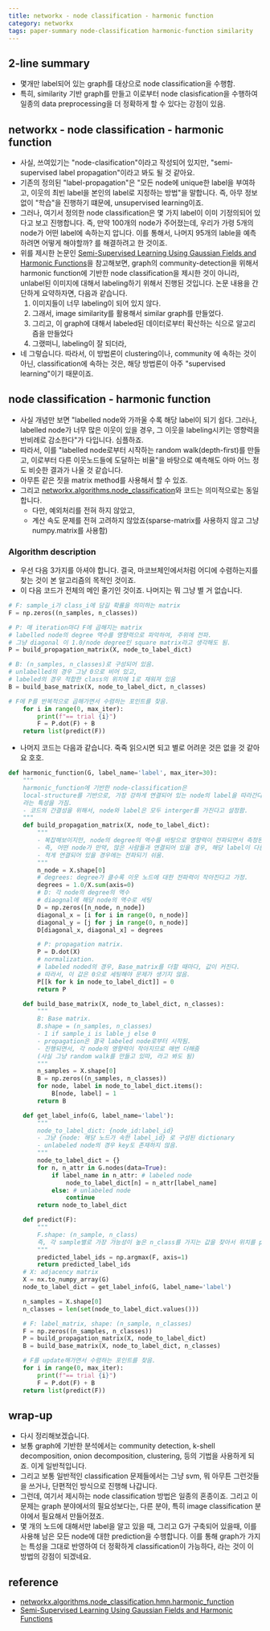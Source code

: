 ```yaml
---
title: networkx - node classification - harmonic function
category: networkx
tags: paper-summary node-classification harmonic-function similarity
---
```


## 2-line summary

- 몇개만 label되어 있는 graph를 대상으로 node classification을 수행함. 
- 특히, similarity 기반 graph를 만들고 이로부터 node clasisfication을 수행하여 일종의 data preprocessing을 더 정확하게 할 수 있다는 강점이 있음.


## networkx - node classification - harmonic function 

- 사실, 쓰여있기는 "node-clasification"이라고 작성되어 있지만, "semi-supervised label propagation"이라고 봐도 될 것 같아요. 
- 기존의 정의된 "label-propagation"은 "모든 node에 unique한 label을 부여하고, 이웃의 최빈 label을 본인의 label로 지정하는 방법"을 말합니다. 즉, 아무 정보 없이 "학습"을 진행하기 떄문에, unsupervised learning이죠. 
- 그러나, 여기서 정의한 node classification은 몇 가지 label이 이미 기정의되어 있다고 보고 진행합니다. 즉, 만약 100개의 node가 주어졌는데, 우리가 가령 5개의 node가 어떤 label에 속하는지 압니다. 이를 통해서, 나머지 95개의 lable을 예측하려면 어떻게 해야할까? 를 해결하려고 한 것이죠.
- 위를 제시한 논문인 [Semi-Supervised Learning Using Gaussian Fields and Harmonic Functions](http://mlg.eng.cam.ac.uk/zoubin/papers/zgl.pdf)을 참고해보면, graph의 community-detection을 위해서 harmonic function에 기반한 node classification을 제시한 것이 아니라, unlabel된 이미지에 대해서 labeling하기 위해서 진행된 것입니다. 논문 내용을 간단하게 요약하자면, 다음과 같습니다.
    1) 이미지들이 너무 labeling이 되어 있지 않다. 
    2) 그래서, image similarity를 활용해서 similar graph를 만들었다. 
    3) 그리고, 이 graph에 대해서 labeled된 데이터로부터 확산하는 식으로 알고리즘을 만들었다 
    4) 그랬떠니, labeling이 잘 되더라, 
- 네 그렇습니다. 따라서, 이 방법론이 clustering이나, community 에 속하는 것이 아닌, classification에 속하는 것은, 해당 방법론이 아주 "supervised learning"이기 때문이죠. 

## node classification - harmonic function 

- 사실 개념만 보면 "labelled node와 가까울 수록 해당 label이 되기 쉽다. 그러나, labelled node가 너무 많은 이웃이 있을 경우, 그 이웃을 labeling시키는 영향력을 반비례로 감소한다"가 다입니다. 심플하죠. 
- 따라서, 이를 "labelled node로부터 시작하는 random walk(depth-first)를 만들고, 이로부터 다른 이웃노드들에 도달하는 비율"을 바탕으로 예측해도 아마 어느 정도 비슷한 결과가 나올 것 같습니다.
- 아무튼 같은 짓을 matrix method를 사용해서 할 수 있죠. 
- 그리고 [networkx.algorithms.node_classification](https://networkx.github.io/documentation/stable/_modules/networkx/algorithms/node_classification/hmn.html#harmonic_function)와 코드는 의미적으로는 동일합니다. 
    - 다만, 예외처리를 전혀 하지 않았고, 
    - 계산 속도 문제를 전혀 고려하지 않았죠(sparse-matrix를 사용하지 않고 그냥 numpy.matrix를 사용함) 

### Algorithm description

- 우선 다음 3가지를 아셔야 합니다. 결국, 마코브체인에서처럼 어디에 수렴하는지를 찾는 것이 본 알고리즘의 목적인 것이죠.
- 이 다음 코드가 전체의 메인 줄기인 것이죠. 나머지는 뭐 그냥 별 거 없습니다.

```python 
# F: sample_i가 class_i에 담길 확률을 의미하는 matrix
F = np.zeros((n_samples, n_classes))

# P: 매 iteration마다 F에 곱해지는 matrix 
# labelled node의 degree 역수를 영향력으로 파악하여, 주위에 전파. 
# 그냥 diagonal 이 1.0/node degree인 square matrix라고 생각해도 됨.
P = build_propagation_matrix(X, node_to_label_dict)

# B: (n_samples, n_classes)로 구성되어 있음. 
# unlabelled의 경우 그냥 0으로 비어 있고, 
# labeled의 경우 적합한 class의 위치에 1로 채워져 있음 
B = build_base_matrix(X, node_to_label_dict, n_classes)

# F에 P를 반복적으로 곱해가면서 수렴하는 포인트를 찾음.
    for i in range(0, max_iter):
        print(f"== trial {i}")
        F = P.dot(F) + B
    return list(predict(F))
```

- 나머지 코드는 다음과 같습니다. 죽죽 읽으시면 되고 별로 어려운 것은 없을 것 같아요 호호.

```python
def harmonic_function(G, label_name='label', max_iter=30):
    """
    harmonic_function에 기반한 node-classification은 
    local-structure를 기반으로, 가장 강하게 연결되어 있는 node의 label을 따라간다
    라는 특성을 가짐.
    - 코드의 간결성을 위해서, node와 label은 모두 interger를 가진다고 설정함. 
    """
    def build_propagation_matrix(X, node_to_label_dict):
        """
        - 복잡해보이지만, node의 degree의 역수를 바탕으로 영향력이 전파되면서 측정된다고 보면 됨. 
        - 즉, 어떤 node가 만약, 많은 사람들과 연결되어 있을 경우, 해당 label이 다른 노드로 전파되기 어렵고 
        - 적게 연결되어 있을 경우에는 전파되기 쉬움. 
        """
        n_node = X.shape[0]
        # degrees: degree가 클수록 이웃 노드에 대한 전파력이 작아진다고 가정.
        degrees = 1.0/X.sum(axis=0)
        # D: 각 node의 degree의 역수
        # diaognal에 해당 node의 역수로 세팅 
        D = np.zeros([n_node, n_node])
        diagonal_x = [i for i in range(0, n_node)]
        diagonal_y = [j for j in range(0, n_node)]
        D[diagonal_x, diagonal_x] = degrees

        # P: propagation matrix.
        P = D.dot(X)
        # normalization.
        # labeled noded의 경우, Base_matrix를 더할 때마다, 값이 커진다. 
        # 따라서, 이 값은 0으로 세팅해야 문제가 생기지 않음.
        P[[k for k in node_to_label_dict]] = 0
        return P

    def build_base_matrix(X, node_to_label_dict, n_classes):
        """
        B: Base matrix. 
        B.shape = (n_samples, n_classes)
        - 1 if sample_i is lable_j else 0 
        - propagation은 결국 labeled node로부터 시작됨. 
        - 진행되면서, 각 node의 영향력이 작아지므로 매번 더해줌
        (사실 그냥 random walk를 만들고 있따, 라고 봐도 됨)
        """
        n_samples = X.shape[0]
        B = np.zeros((n_samples, n_classes))
        for node, label in node_to_label_dict.items():
            B[node, label] = 1
        return B

    def get_label_info(G, label_name='label'):
        """
        node_to_label_dict: {node_id:label_id}
        - 그냥 {node: 해당 노드가 속한 label_id} 로 구성된 dictionary 
        - unlabeled node의 경우 key도 존재하지 않음.
        """
        node_to_label_dict = {}
        for n, n_attr in G.nodes(data=True):
            if label_name in n_attr: # labeled node
                node_to_label_dict[n] = n_attr[label_name]
            else: # unlabeled node
                continue
        return node_to_label_dict

    def predict(F):
        """
        F.shape: (n_sample, n_class)
        즉, 각 sample별로 가장 가능성이 높은 n_class를 가지는 값을 찾아서 위치를 pos를 리턴.
        """
        predicted_label_ids = np.argmax(F, axis=1)
        return predicted_label_ids
    # X: adjacency matrix
    X = nx.to_numpy_array(G)
    node_to_label_dict = get_label_info(G, label_name='label')

    n_samples = X.shape[0]
    n_classes = len(set(node_to_label_dict.values()))

    # F: label_matrix, shape: (n_sample, n_classes)
    F = np.zeros((n_samples, n_classes))
    P = build_propagation_matrix(X, node_to_label_dict)
    B = build_base_matrix(X, node_to_label_dict, n_classes)

    # F를 update해가면서 수렴하는 포인트를 찾음.
    for i in range(0, max_iter):
        print(f"== trial {i}")
        F = P.dot(F) + B
    return list(predict(F))
```

## wrap-up 

- 다시 정리해보겠습니다. 
- 보통 graph에 기반한 분석에서는 community detection, k-shell decomposition, onion decomposition, clustering, 등의 기법을 사용하게 되죠. 이게 일반적입니다. 
- 그리고 보통 일반적인 classification 문제들에서는 그냥 svm, 뭐 아무튼 그런것들을 쓰거나, 단편적인 방식으로 진행해 나갑니다.
- 그런데, 여기서 제시하는 node classification 방법은 일종의 혼종이죠. 그리고 이 문제는 graph 분야에서의 필요성보다는, 다른 분야, 특히 image classification 분야에서 필요해서 만들어졌죠. 
- 몇 개의 노드에 대해서만 label을 알고 있을 때, 그리고 G가 구축되어 있을때, 이를 사용해 남은 모든 node에 대한 prediction을 수행합니다. 이를 통해 graph가 가지는 특성을 그대로 반영하여 더 정확하게 classification이 가능하다, 라는 것이 이 방법의 강점이 되겠네요.


## reference 


- [networkx.algorithms.node_classification.hmn.harmonic_function](https://networkx.github.io/documentation/stable/reference/algorithms/generated/networkx.algorithms.node_classification.hmn.harmonic_function.html#networkx.algorithms.node_classification.hmn.harmonic_function)
- [Semi-Supervised Learning Using Gaussian Fields and Harmonic Functions](http://mlg.eng.cam.ac.uk/zoubin/papers/zgl.pdf)
